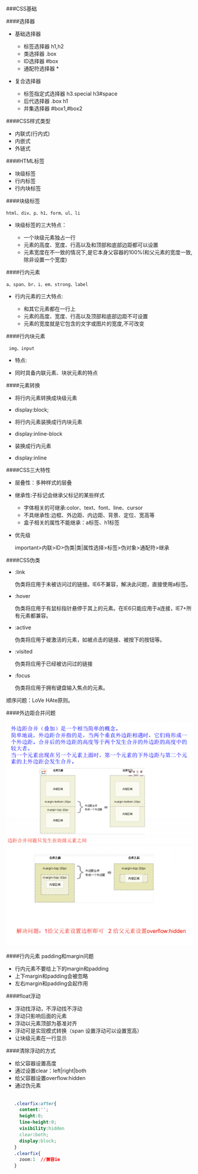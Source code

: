 ###CSS基础


####选择器

* 基础选择器

  * 标签选择器 h1,h2
  * 类选择器   .box
  * ID选择器   #box
  * 通配符选择器 *


* 复合选择器

  * 标签指定式选择器 h3.special h3#space
  * 后代选择器  .box h1
  * 并集选择器 #box1,#box2
  
  
  
####CSS样式类型

* 内联式(行内式)
* 内嵌式
* 外链式


####HTML标签
 
 * 块级标签
 * 行内标签
 * 行内块标签
 
####块级标签
 
    html、div、p、h1、form、ul、li
  
* 块级标签的三大特点：

  * 一个块级元素独占一行
  * 元素的高度、宽度、行高以及和顶部和底部边距都可以设置
  * 元素宽度在不一致的情况下,是它本身父容器的100%(和父元素的宽度一致,除非设置一个宽度)

####行内元素

    a、span、br、i、em、strong、label
    
* 行内元素的三大特点:

  * 和其它元素都在一行上
  * 元素的高度、宽度、行高以及顶部和底部边距不可设置
  * 元素的宽度就是它包含的文字或图片的宽度,不可改变
   
####行内块元素

     img、input
 
 * 特点:
   
  *  同时具备内联元素、块状元素的特点
  
  
####元素转换

  * 将行内元素转换成块级元素
  
   * display:block;
   
   
  * 将行内元素装换成行内块元素
  
   * display:inline-block
   
   
  * 装换成行内元素
  
   * display:inline
   
   
####CSS三大特性

 * 层叠性：多种样式的层叠
 
 * 继承性:子标记会继承父标记的某些样式
 
   * 字体相关的可继承:color、text、font、line、cursor
   * 不具继承性:边框、外边距、内边距、背景、定位、宽高等
   *  盒子相关的属性不能继承：a标签、h1标签
   
   
 * 优先级
 
   important>内联>ID>伪类|类|属性选择>标签>伪对象>通配符>继承


####CSS伪类

* :link

  伪类将应用于未被访问过的链接。IE6不兼容，解决此问题，直接使用a标签。
  
* :hover

  伪类将应用于有鼠标指针悬停于其上的元素。在IE6只能应用于a连接，IE7+所有元素都兼容。
  
* :active

  伪类将应用于被激活的元素，如被点击的链接、被按下的按钮等。
  
* :visited

  伪类将应用于已经被访问过的链接
  
* :focus

  伪类将应用于拥有键盘输入焦点的元素。
  
 顺序问题：LoVe  HAte原则。
 
####外边距合并问题

![](/assets/QQ截图20180323163709.png)
![](/assets/QQ截图20180323163855.png)
 
 
####行内元素 padding和margin问题

 * 行内元素不要给上下的margin和padding
 * 上下margin和padding会被忽略
 * 左右margin和padding会起作用
 
 
 ####float浮动
 
* 浮动找浮动，不浮动找不浮动
* 浮动只影响后面的元素
* 浮动以元素顶部为基准对齐
* 浮动可是实现模式转换（span 设置浮动可以设置宽高）
* 让块级元素在一行显示

 
####清除浮动的方式

  * 给父容器设置高度 
  * 通过设置clear：left|right|both
  * 给父容器设置overflow:hidden
  * 通过伪元素
  
```css
  
   .clearfix:after{
     content:'';
     height:0;
     line-height:0;
     visibility:hidden
     clear:both;
     display:block;
   }
   .clearfix{
     zoom:1  //兼容ie
   }     
 ```         
                          
  